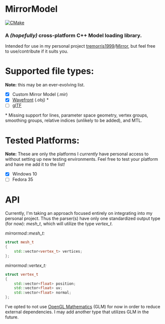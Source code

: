 # MirrorModel
[![CMake](https://github.com/tremorris1999/MirrorModel/actions/workflows/cmake.yml/badge.svg?branch=main)](https://github.com/tremorris1999/MirrorModel/actions/workflows/cmake.yml)
### A *(hopefully)* cross-platform C++ Model loading library.
Intended for use in my personal project [tremorris1999](https://github.com/tremorris1999)/[Mirror](https://github.com/tremorris1999/Mirror), but feel free to use/contribute if it suits you.  

# Supported file types:
**Note:** this may be an ever-evolving list.
- [x] Custom Mirror Model (.mir)
- [x] [Wavefront](https://en.wikipedia.org/wiki/Wavefront_.obj_file) (.obj) *
- [ ] [glTF](https://www.khronos.org/gltf/)

 \* Missing support for lines, parameter space geometry, vertex groups, smoothing groups, relative indices (unlikely to be added), and MTL.  

# Tested Platforms:
**Note:** These are only the platforms I *currently* have personal access to without setting up new testing environments. Feel free to test your platform and have me add it to the list!
- [x] Windows 10
- [ ] Fedora 35

# API
Currently, I'm taking an approach focused entirely on integrating into my personal project. Thus the parser(s) have only one standardized output type (for now): *mesh_t*, which will utilize the type *vertex_t*.

*mirrormod::mesh_t:*
```cpp
struct mesh_t
{
	std::vector<vertex_t> vertices;
};
```
*mirrormod::vertex_t:*
```cpp
struct vertex_t
{
	std::vector<float> position;
	std::vector<float> uv;
	std::vector<float> normal;
};
```  

I've opted to not use [OpenGL Mathematics](https://github.com/g-truc/glm) (GLM) for now in order to reduce external dependencies. I may add another type that utilizes GLM in the future.
